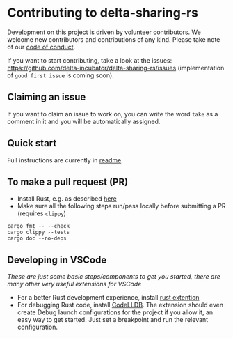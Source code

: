 # Contributing to delta-sharing-rs

Development on this project is driven by volunteer contributors. We welcome new contributors and contributions of any kind.
Please take note of our [code of conduct](CODE_OF_CONDUCT.md).

If you want to start contributing, take a look at the issues: https://github.com/delta-incubator/delta-sharing-rs/issues (implementation of `good first issue` is coming soon).

## Claiming an issue

If you want to claim an issue to work on, you can write the word `take` as a comment in it and you will be automatically assigned.

## Quick start

Full instructions are currently in [readme](CODE_OF_CONDUCT.md)

## To make a pull request (PR)

-   Install Rust, e.g. as described [here](https://doc.rust-lang.org/cargo/getting-started/installation.html)
-   Make sure all the following steps run/pass locally before submitting a PR (requires `clippy`)

```
cargo fmt -- --check
cargo clippy --tests
cargo doc --no-deps
```

## Developing in VSCode

_These are just some basic steps/components to get you started, there are many other very useful extensions for VSCode_

-   For a better Rust development experience, install [rust extention](https://marketplace.visualstudio.com/items?itemName=1YiB.rust-bundle)
-   For debugging Rust code, install [CodeLLDB](https://marketplace.visualstudio.com/items?itemName=vadimcn.vscode-lldb). The extension should even create Debug launch configurations for the project if you allow it, an easy way to get started. Just set a breakpoint and run the relevant configuration.
